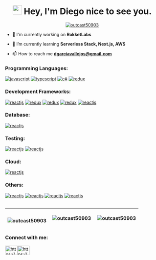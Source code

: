<h1 align="center"><img src="https://camo.githubusercontent.com/d3359cb00ab0b5ed8f2e1fe3fceb4fbaf3b614340f8c0db99c17b9f50b351770/68747470733a2f2f656d6f6a69732e736c61636b6d6f6a69732e636f6d2f656d6f6a69732f696d616765732f313533313834393433302f343234362f626c6f622d73756e676c61737365732e6769663f31353331383439343330" width="30"> Hey, I'm Diego nice to see you.</h1>

<p align="center"> <a href="https://github.com/ryo-ma/github-profile-trophy"><img src="https://github-profile-trophy.vercel.app/?username=outcast50903" alt="outcast50903" /></a> </p>

- 🚀 I'm currently working on **RokketLabs**

- 🌱 I’m currently learning **Serverless Stack, Next.js, AWS**

- 📫 How to reach me **dgarciavallejos@gmail.com**

<div>
    <h3 align="left">Programming Languages:</h3>
    <a href="https://developer.mozilla.org/en-US/docs/Web/JavaScript" target="_blank" rel="noreferrer"><img src="https://img.shields.io/badge/JavaScript-323330?style=for-the-badge&logo=javascript&logoColor=F7DF1E" alt="javascript"/></a>
    <a href="https://www.typescriptlang.org" target="_blank" rel="noreferrer"><img src="https://img.shields.io/badge/TypeScript-007ACC?style=for-the-badge&logo=typescript&logoColor=white" alt="typescript"/></a>
    <a href="https://docs.microsoft.com/en-us/dotnet/csharp/" target="_blank" rel="noreferrer"><img src="https://img.shields.io/badge/C%23-239120?style=for-the-badge&logo=c-sharp&logoColor=white" alt="c#"/></a>
    <a href="https://graphql.org" target="_blank" rel="noreferrer"><img src="https://img.shields.io/badge/GraphQl-E10098?style=for-the-badge&logo=graphql&logoColor=white" alt="redux"/></a>
</div>
<div>
    <h3 align="left">Development Frameworks:</h3>
    <a href="https://es.reactjs.org" target="_blank" rel="noreferrer"><img src="https://img.shields.io/badge/React-20232A?style=for-the-badge&logo=react&logoColor=61DAFB" alt="reactjs"/></a>
    <a href="https://redux.js.org" target="_blank" rel="noreferrer"><img src="https://img.shields.io/badge/Redux-593D88?style=for-the-badge&logo=redux&logoColor=white" alt="redux"/></a>
    <a href="https://nestjs.com" target="_blank" rel="noreferrer"><img src="https://img.shields.io/badge/nestjs-E0234E?style=for-the-badge&logo=nestjs&logoColor=white" alt="redux"/></a>
    <a href="https://expressjs.com/es/" target="_blank" rel="noreferrer"><img src="https://img.shields.io/badge/Express.js-000000?style=for-the-badge&logo=express&logoColor=white" alt="redux"/></a>
    <a href="https://reactnative.dev" target="_blank" rel="noreferrer"><img src="https://img.shields.io/badge/React_Native-20232A?style=for-the-badge&logo=react&logoColor=61DAFB" alt="reactjs"/></a>
</div>
<div>
    <h3 align="left">Database:</h3>
    <a href="https://www.mongodb.com/es" target="_blank" rel="noreferrer"><img src="https://img.shields.io/badge/MongoDB-4EA94B?style=for-the-badge&logo=mongodb&logoColor=white" alt="reactjs"/></a>
</div>
<div>
    <h3 align="left">Testing:</h3>
    <a href="https://jestjs.io" target="_blank" rel="noreferrer"><img src="https://img.shields.io/badge/Jest-C21325?style=for-the-badge&logo=jest&logoColor=white" alt="reactjs"/></a>
    <a href="https://mochajs.org" target="_blank" rel="noreferrer"><img src="https://img.shields.io/badge/Mocha-8D6748?style=for-the-badge&logo=Mocha&logoColor=white" alt="reactjs"/></a>
</div>
<div>
    <h3 align="left">Cloud:</h3>
    <a href="https://docs.microsoft.com/en-us/azure/azure-functions" target="_blank" rel="noreferrer"><img src="https://img.shields.io/badge/Azure_Functions-0062AD?style=for-the-badge&logo=azure-functions&logoColor=white" alt="reactjs"/></a>
</div>
<div>
    <h3 align="left">Others:</h3>
    <a href="https://www.figma.com" target="_blank" rel="noreferrer"><img src="https://img.shields.io/badge/Figma-F24E1E?style=for-the-badge&logo=figma&logoColor=white" alt="reactjs"/></a>
    <a href="https://www.postman.com" target="_blank" rel="noreferrer"><img src="https://img.shields.io/badge/Postman-FF6C37?style=for-the-badge&logo=Postman&logoColor=white" alt="reactjs"/></a>
    <a href="https://insomnia.rest" target="_blank" rel="noreferrer"><img src="https://img.shields.io/badge/Insomnia-5849be?style=for-the-badge&logo=Insomnia&logoColor=white" alt="reactjs"/></a>
    <a href="https://git-scm.com" target="_blank" rel="noreferrer"><img src="https://img.shields.io/badge/GIT-E44C30?style=for-the-badge&logo=git&logoColor=white" alt="reactjs"/></a>
</div>
<br>

| <p><img align="left" src="https://github-readme-stats.vercel.app/api/top-langs?username=outcast50903&show_icons=true&locale=en&layout=compact" alt="outcast50903" /></p> | <p><img align="center" src="https://github-readme-streak-stats.herokuapp.com/?user=outcast50903&" alt="outcast50903" /></p> | <p>&nbsp;<img align="center" src="https://github-readme-stats.vercel.app/api?username=outcast50903&show_icons=true&locale=en" alt="outcast50903" /></p> |
| ------------- | ------------- | ------------- |

<h3 align="left">Connect with me:</h3><p align="left"><a href="https://linkedin.com/in/https://www.linkedin.com/in/diego-garcía-a8942b1a7/" target="blank"><img align="center" src="https://raw.githubusercontent.com/rahuldkjain/github-profile-readme-generator/master/src/images/icons/Social/linked-in-alt.svg" alt="https://www.linkedin.com/in/diego-garcía-a8942b1a7/" height="30" width="40" /></a><a href="https://www.instagram.com/diego_outcast/" target="blank"><img align="center" src="https://raw.githubusercontent.com/rahuldkjain/github-profile-readme-generator/master/src/images/icons/Social/instagram.svg" alt="https://www.instagram.com/diego_outcast/" height="30" width="40" /></a></p>
